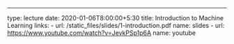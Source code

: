 ---
type: lecture
date: 2020-01-06T8:00:00+5:30
title: Introduction to Machine Learning
links: 
    - url: /static_files/slides/1-introduction.pdf
      name: slides
    - url: https://www.youtube.com/watch?v=JevkPSp1p6A
      name: youtube
